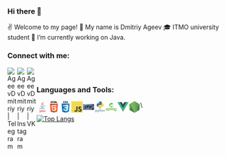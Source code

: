 ### Hi there 👋

<!--
**DmitriyAgeevP3131/DmitriyAgeevP3131** is a ✨ _special_ ✨ repository because its `README.md` (this file) appears on your GitHub profile.

Here are some ideas to get you started:
-->
✌️ Welcome to my page!
👦 My name is Dmitriy Ageev
🎓 ITMO university student
🔭 I’m currently working on Java.

### Connect with me:

[<img align="left" alt="AgeevDmitriy | Telegram" width="22px" src="https://cdn.jsdelivr.net/npm/simple-icons@v3/icons/telegram.svg" />][tg]
[<img align="left" alt="AgeevDmitriy | Instagram" width="22px" src="https://cdn.jsdelivr.net/npm/simple-icons@v3/icons/instagram.svg" />][instagram]
[<img align="left" alt="AgeevDmitriy | VK" width="22px" src="https://cdn.jsdelivr.net/npm/simple-icons@v3/icons/vk.svg" />][vk]

<br />

### Languages and Tools:

<img align="left" alt="Java" width="26px" src="https://github.com/devicons/devicon/blob/master/icons/java/java-original-wordmark.svg" />
<img align="left" alt="HTML5" width="26px" src="https://github.com/devicons/devicon/blob/master/icons/html5/html5-original-wordmark.svg" />
<img align="left" alt="CSS3" width="26px" src="https://raw.githubusercontent.com/github/explore/80688e429a7d4ef2fca1e82350fe8e3517d3494d/topics/css/css.png" />
<img align="left" alt="Js" width="26px" src="https://github.com/devicons/devicon/blob/master/icons/javascript/javascript-original.svg" />
<img align="left" alt="PhP" width="26px" src="https://github.com/devicons/devicon/blob/master/icons/php/php-original.svg" />
<img align="left" alt="Python" width="26px" src="https://github.com/devicons/devicon/blob/master/icons/python/python-original-wordmark.svg" />
<img align="left" alt="Spring" width="26px" src="https://github.com/devicons/devicon/blob/master/icons/spring/spring-original-wordmark.svg" />
<img align="left" alt="Spring" width="26px" src="https://github.com/devicons/devicon/blob/master/icons/vuejs/vuejs-original.svg" />
<img align="left" alt="Node.js" width="26px" src="https://raw.githubusercontent.com/github/explore/80688e429a7d4ef2fca1e82350fe8e3517d3494d/topics/nodejs/nodejs.png" />\


[![Top Langs](https://github-readme-stats.vercel.app/api/top-langs/?username=AgeDim&layout=compact)](https://github.com/anuraghazra/github-readme-stats)

[tg]: https://t.me/AgeDim123
[instagram]: https://www.instagram.com/huge_silence27/
[vk]: https://vk.com/agedim
